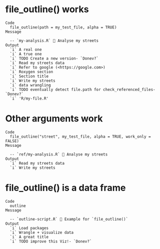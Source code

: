 # file_outline() works

    Code
      file_outline(path = my_test_file, alpha = TRUE)
    Message
      
      -- `my-analysis.R` 🦐 Analyse my streets 
    Output
      `i` A real one
      `i` A true one
      `i` TODO Create a new version- `Donev?`
      `i` Read my streets data
      `i` Refer to google (<https://google.com>)
      `i` Roxygen section
      `i` Section title
      `i` Write my streets
      `i` data wrangling
      `i` TODO eventually detect file.path for check_referenced_files- `Donev?`
      `i` 'R/my-file.R'

# Other arguments work

    Code
      file_outline("street", my_test_file, alpha = TRUE, work_only = FALSE)
    Message
      
      -- `ref/my-analysis.R` 🦐 Analyse my streets 
    Output
      `i` Read my streets data
      `i` Write my streets

# file_outline() is a data frame

    Code
      outline
    Message
      
      -- `outline-script.R` 🦐 Example for `file_outline()` 
    Output
      `i` Load packages
      `i` Wrangle + visualize data
      `i` A great title
      `i` TODO improve this Viz!- `Donev?`

